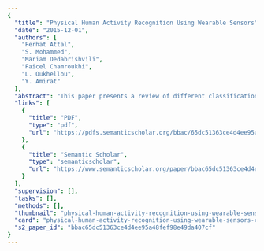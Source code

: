 ```yaml
---
{
  "title": "Physical Human Activity Recognition Using Wearable Sensors",
  "date": "2015-12-01",
  "authors": [
    "Ferhat Attal",
    "S. Mohammed",
    "Mariam Dedabrishvili",
    "Faicel Chamroukhi",
    "L. Oukhellou",
    "Y. Amirat"
  ],
  "abstract": "This paper presents a review of different classification techniques used to recognize human activities from wearable inertial sensor data. Three inertial sensor units were used in this study and were worn by healthy subjects at key points of upper/lower body limbs (chest, right thigh and left ankle). Three main steps describe the activity recognition process: sensors’ placement, data pre-processing and data classification. Four supervised classification techniques namely, k-Nearest Neighbor (k-NN), Support Vector Machines (SVM), Gaussian Mixture Models (GMM), and Random Forest (RF) as well as three unsupervised classification techniques namely, k-Means, Gaussian mixture models (GMM) and Hidden Markov Model (HMM), are compared in terms of correct classification rate, F-measure, recall, precision, and specificity. Raw data and extracted features are used separately as inputs of each classifier. The feature selection is performed using a wrapper approach based on the RF algorithm. Based on our experiments, the results obtained show that the k-NN classifier provides the best performance compared to other supervised classification algorithms, whereas the HMM classifier is the one that gives the best results among unsupervised classification algorithms. This comparison highlights which approach gives better performance in both supervised and unsupervised contexts. It should be noted that the obtained results are limited to the context of this study, which concerns the classification of the main daily living human activities using three wearable accelerometers placed at the chest, right shank and left ankle of the subject.",
  "links": [
    {
      "title": "PDF",
      "type": "pdf",
      "url": "https://pdfs.semanticscholar.org/bbac/65dc51363ce4d4ee95a48fef98e49da407cf.pdf"
    },
    {
      "title": "Semantic Scholar",
      "type": "semanticscholar",
      "url": "https://www.semanticscholar.org/paper/bbac65dc51363ce4d4ee95a48fef98e49da407cf"
    }
  ],
  "supervision": [],
  "tasks": [],
  "methods": [],
  "thumbnail": "physical-human-activity-recognition-using-wearable-sensors-thumb.jpg",
  "card": "physical-human-activity-recognition-using-wearable-sensors-card.jpg",
  "s2_paper_id": "bbac65dc51363ce4d4ee95a48fef98e49da407cf"
}
---
```


